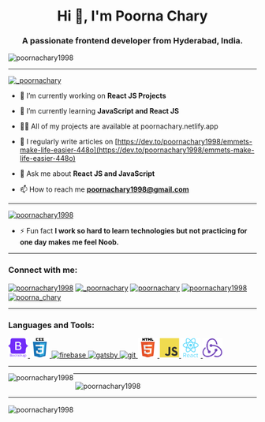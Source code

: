 <h1 align="center">Hi 👋, I'm Poorna Chary</h1>
<h3 align="center">A passionate frontend developer from Hyderabad, India.</h3>

<p align="left"> <img src="https://komarev.com/ghpvc/?username=poornachary1998&label=Profile%20views&color=0e75b6&style=flat" alt="poornachary1998" /> </p>
<hr>
<p align="left"> <a href="https://twitter.com/_poornachary" target="blank"><img src="https://img.shields.io/twitter/follow/_poornachary?logo=twitter&style=for-the-badge" alt="_poornachary" /></a> </p>

- 🔭 I’m currently working on **React JS Projects**

- 🌱 I’m currently learning **JavaScript and React JS**

- 👨‍💻 All of my projects are available at poornachary.netlify.app

- 📝 I regularly write articles on [https://dev.to/poornachary1998/emmets-make-life-easier-448o](https://dev.to/poornachary1998/emmets-make-life-easier-448o)

- 💬 Ask me about **React JS and JavaScript**

- 📫 How to reach me **poornachary1998@gmail.com**
<hr>
<p align="left"> <a href="https://github.com/ryo-ma/github-profile-trophy"><img src="https://github-profile-trophy.vercel.app/?username=poornachary1998" alt="poornachary1998" /></a> </p>


- ⚡ Fun fact **I work so hard to learn technologies but not practicing for one day makes me feel Noob.**
<hr>
<h3 align="left">Connect with me:</h3>
<p align="left">
<a href="https://dev.to/poornachary1998" target="blank"><img align="center" src="https://raw.githubusercontent.com/rahuldkjain/github-profile-readme-generator/master/src/images/icons/Social/devto.svg" alt="poornachary1998" height="30" width="40" /></a>
<a href="https://twitter.com/_poornachary" target="blank"><img align="center" src="https://raw.githubusercontent.com/rahuldkjain/github-profile-readme-generator/master/src/images/icons/Social/twitter.svg" alt="_poornachary" height="30" width="40" /></a>
<a href="https://linkedin.com/in/poornachary" target="blank"><img align="center" src="https://raw.githubusercontent.com/rahuldkjain/github-profile-readme-generator/master/src/images/icons/Social/linked-in-alt.svg" alt="poornachary" height="30" width="40" /></a>
<a href="https://codesandbox.com/poornachary1998" target="blank"><img align="center" src="https://raw.githubusercontent.com/rahuldkjain/github-profile-readme-generator/master/src/images/icons/Social/codesandbox.svg" alt="poornachary1998" height="30" width="40" /></a>
<a href="https://instagram.com/poorna_chary" target="blank"><img align="center" src="https://raw.githubusercontent.com/rahuldkjain/github-profile-readme-generator/master/src/images/icons/Social/instagram.svg" alt="poorna_chary" height="30" width="40" /></a>
</p>
<hr>
<h3 align="left">Languages and Tools:</h3>
<p align="left"> <a href="https://getbootstrap.com" target="_blank" rel="noreferrer"> <img src="https://raw.githubusercontent.com/devicons/devicon/master/icons/bootstrap/bootstrap-plain-wordmark.svg" alt="bootstrap" width="40" height="40"/> </a> <a href="https://www.w3schools.com/css/" target="_blank" rel="noreferrer"> <img src="https://raw.githubusercontent.com/devicons/devicon/master/icons/css3/css3-original-wordmark.svg" alt="css3" width="40" height="40"/> </a> <a href="https://firebase.google.com/" target="_blank" rel="noreferrer"> <img src="https://www.vectorlogo.zone/logos/firebase/firebase-icon.svg" alt="firebase" width="40" height="40"/> </a> <a href="https://www.gatsbyjs.com/" target="_blank" rel="noreferrer"> <img src="https://www.vectorlogo.zone/logos/gatsbyjs/gatsbyjs-icon.svg" alt="gatsby" width="40" height="40"/> </a> <a href="https://git-scm.com/" target="_blank" rel="noreferrer"> <img src="https://www.vectorlogo.zone/logos/git-scm/git-scm-icon.svg" alt="git" width="40" height="40"/> </a> <a href="https://www.w3.org/html/" target="_blank" rel="noreferrer"> <img src="https://raw.githubusercontent.com/devicons/devicon/master/icons/html5/html5-original-wordmark.svg" alt="html5" width="40" height="40"/> </a> <a href="https://developer.mozilla.org/en-US/docs/Web/JavaScript" target="_blank" rel="noreferrer"> <img src="https://raw.githubusercontent.com/devicons/devicon/master/icons/javascript/javascript-original.svg" alt="javascript" width="40" height="40"/> </a> <a href="https://reactjs.org/" target="_blank" rel="noreferrer"> <img src="https://raw.githubusercontent.com/devicons/devicon/master/icons/react/react-original-wordmark.svg" alt="react" width="40" height="40"/> </a> <a href="https://redux.js.org" target="_blank" rel="noreferrer"> <img src="https://raw.githubusercontent.com/devicons/devicon/master/icons/redux/redux-original.svg" alt="redux" width="40" height="40"/> </a> </p>
<hr>
<p><img align="left" src="https://github-readme-stats.vercel.app/api/top-langs?username=poornachary1998&show_icons=true&locale=en&layout=compact" alt="poornachary1998" /></p>
<hr>
<p>&nbsp;<img align="center" src="https://github-readme-stats.vercel.app/api?username=poornachary1998&show_icons=true&locale=en" alt="poornachary1998" /></p>
<hr>
<p><img align="center" src="https://github-readme-streak-stats.herokuapp.com/?user=poornachary1998&" alt="poornachary1998" /></p>
